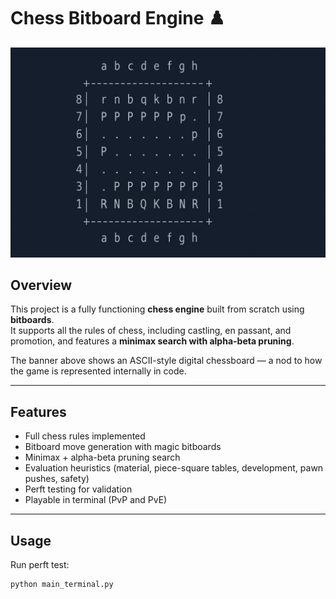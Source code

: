 # Chess Bitboard Engine ♟️

![Chessboard Banner](chessboard_1280x640_compressed.jpg)

## Overview
This project is a fully functioning **chess engine** built from scratch using **bitboards**.  
It supports all the rules of chess, including castling, en passant, and promotion, and features a **minimax search with alpha-beta pruning**.

The banner above shows an ASCII-style digital chessboard — a nod to how the game is represented internally in code.

---

## Features
- Full chess rules implemented
- Bitboard move generation with magic bitboards
- Minimax + alpha-beta pruning search
- Evaluation heuristics (material, piece-square tables, development, pawn pushes, safety)
- Perft testing for validation
- Playable in terminal (PvP and PvE)

---

## Usage
Run perft test:
```bash
python main_terminal.py
